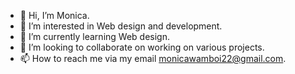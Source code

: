 - 👋 Hi, I’m Monica.
- 👀 I’m interested in Web design and development.
- 🌱 I’m currently learning Web design.
- 💞️ I’m looking to collaborate on working on various projects.
- 📫 How to reach me via my email monicawamboi22@gmail.com. 

<!---
monicah22/monicah22 is a ✨ special ✨ repository because its `README.md` (this file) appears on your GitHub profile.
You can click the Preview link to take a look at your changes.
--->
